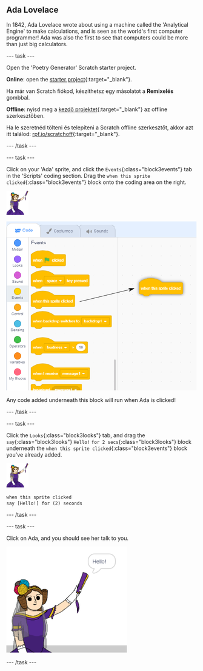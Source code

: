 ## Ada Lovelace

In 1842, Ada Lovelace wrote about using a machine called the 'Analytical Engine' to make calculations, and is seen as the world's first computer programmer! Ada was also the first to see that computers could be more than just big calculators.

\--- task \---

Open the 'Poetry Generator' Scratch starter project.

**Online**: open the [starter project](http://rpf.io/poetry-on){:target="_blank"}.

Ha már van Scratch fiókod, készíthetsz egy másolatot a **Remixelés** gombbal.

**Offline**: nyisd meg a [kezdő projektet](http://rpf.io/p/en/beat-the-goalie-go){:target="_blank"} az offline szerkesztőben.

Ha le szeretnéd tölteni és telepíteni a Scratch offline szerkesztőt, akkor azt itt találod: [rpf.io/scratchoff](http://rpf.io/scratchoff){:target="_blank"}.

\--- /task \---

\--- task \---

Click on your 'Ada' sprite, and click the `Events`{:class="block3events"} tab in the 'Scripts' coding section. Drag the `when this sprite clicked`{:class="block3events"} block onto the coding area on the right.

![ada sprite](images/ada-sprite.png)

![dragging when this sprite clicked block](images/poetry-click.png)

Any code added underneath this block will run when Ada is clicked!

\--- /task \---

\--- task \---

Click the `Looks`{:class="block3looks"} tab, and drag the `say`{:class="block3looks"} `Hello!` `for 2 secs`{:class="block3looks"} block underneath the `when this sprite clicked`{:class="block3events"} block you've already added.

![ada sprite](images/ada-sprite.png)

```blocks3
when this sprite clicked
say [Hello!] for (2) seconds
```

\--- /task \---

\--- task \---

Click on Ada, and you should see her talk to you.

![screenshot](images/poetry-say-test.png)

\--- /task \---